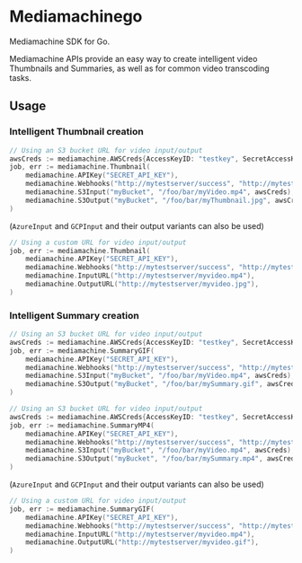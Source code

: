 # Mediamachinego

Mediamachine SDK for Go.

Mediamachine APIs provide an easy way to create intelligent video Thumbnails and Summaries, as well as for common video transcoding tasks.

## Usage

### Intelligent Thumbnail creation
```go
// Using an S3 bucket URL for video input/output
awsCreds := mediamachine.AWSCreds{AccessKeyID: "testkey", SecretAccessKey: "testsecret", Region: "us-east-1"} 
job, err := mediamachine.Thumbnail(
    mediamachine.APIKey("SECRET_API_KEY"),
    mediamachine.Webhooks("http://mytestserver/success", "http://mytestserver/failure"),
    mediamachine.S3Input("myBucket", "/foo/bar/myVideo.mp4", awsCreds),
    mediamachine.S3Output("myBucket", "/foo/bar/myThumbnail.jpg", awsCreds),
)
```
(`AzureInput` and `GCPInput` and their output variants can also be used)


```go
// Using a custom URL for video input/output 
job, err := mediamachine.Thumbnail(
    mediamachine.APIKey("SECRET_API_KEY"),
    mediamachine.Webhooks("http://mytestserver/success", "http://mytestserver/failure"),
    mediamachine.InputURL("http://mytestserver/myvideo.mp4"),
    mediamachine.OutputURL("http://mytestserver/myvideo.jpg"),
)
```

### Intelligent Summary creation
```go
// Using an S3 bucket URL for video input/output
awsCreds := mediamachine.AWSCreds{AccessKeyID: "testkey", SecretAccessKey: "testsecret", Region: "us-east-1"} 
job, err := mediamachine.SummaryGIF(
    mediamachine.APIKey("SECRET_API_KEY"),
    mediamachine.Webhooks("http://mytestserver/success", "http://mytestserver/failure"),
    mediamachine.S3Input("myBucket", "/foo/bar/myVideo.mp4", awsCreds),
    mediamachine.S3Output("myBucket", "/foo/bar/mySummary.gif", awsCreds),
)

// Using an S3 bucket URL for video input/output
awsCreds := mediamachine.AWSCreds{AccessKeyID: "testkey", SecretAccessKey: "testsecret", Region: "us-east-1"} 
job, err := mediamachine.SummaryMP4(
    mediamachine.APIKey("SECRET_API_KEY"),
    mediamachine.Webhooks("http://mytestserver/success", "http://mytestserver/failure"),
    mediamachine.S3Input("myBucket", "/foo/bar/myVideo.mp4", awsCreds),
    mediamachine.S3Output("myBucket", "/foo/bar/mySummary.mp4", awsCreds),
)
```
(`AzureInput` and `GCPInput` and their output variants can also be used)


```go
// Using a custom URL for video input/output 
job, err := mediamachine.SummaryGIF(
    mediamachine.APIKey("SECRET_API_KEY"),
    mediamachine.Webhooks("http://mytestserver/success", "http://mytestserver/failure"),
    mediamachine.InputURL("http://mytestserver/myvideo.mp4"),
    mediamachine.OutputURL("http://mytestserver/myvideo.gif"),
)
```
